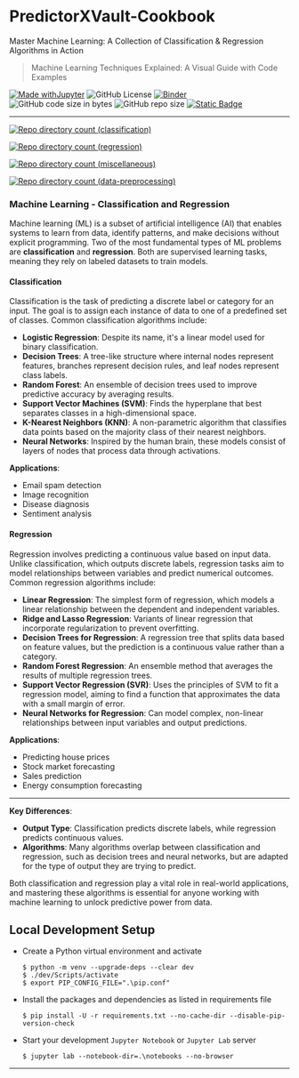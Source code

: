 # PredictorXVault-Cookbook

Master Machine Learning: A Collection of Classification &amp; Regression Algorithms in Action

> Machine Learning Techniques Explained: A Visual Guide with Code Examples

[![Made withJupyter](https://img.shields.io/badge/Made%20with-Jupyter-orange?style=for-the-badge&logo=Jupyter)](https://jupyter.org/try)	![GitHub License](https://img.shields.io/github/license/shortthirdman/PredictorXVault-Cookbook?style=for-the-badge)	[![Binder](https://mybinder.org/badge_logo.svg)](https://mybinder.org/v2/gh/shortthirdman/PredictorXVault-Cookbook/main)	![GitHub code size in bytes](https://img.shields.io/github/languages/code-size/shortthirdman/PredictorXVault-Cookbook?style=for-the-badge)	![GitHub repo size](https://img.shields.io/github/repo-size/shortthirdman/PredictorXVault-Cookbook?style=for-the-badge)	[![Static Badge](https://img.shields.io/badge/Jupyter_Notebooks_Python3-39-brightgreen?style=for-the-badge&logo=jupyter&logoSize=auto&label=Jupyter%20Notebooks%20(Python3))](/notebooks)

---

[![Repo directory count (classification)](https://img.shields.io/github/directory-file-count/shortthirdman/PredictorXVault-Cookbook/notebooks%2Fclassification?type=file&extension=ipynb&label=notebooks%2Fclassification&style=for-the-badge)](/notebooks/classification)

[![Repo directory count (regression)](https://img.shields.io/github/directory-file-count/shortthirdman/PredictorXVault-Cookbook/notebooks%2Fregression?type=file&extension=ipynb&label=notebooks%2Fregression&style=for-the-badge)](/notebooks/regression)

[![Repo directory count (miscellaneous)](https://img.shields.io/github/directory-file-count/shortthirdman/PredictorXVault-Cookbook/notebooks%2Fmiscellaneous?type=file&extension=ipynb&style=for-the-badge&label=notebooks%2Fmiscellaneous)](/notebooks/miscellaneous)

[![Repo directory count (data-preprocessing)](https://img.shields.io/github/directory-file-count/shortthirdman/PredictorXVault-Cookbook/notebooks%2Fdata-preprocessing?type=file&extension=ipynb&label=notebooks%2Fdata-preprocessing&style=for-the-badge)](/notebooks/data-preprocessing)


### **Machine Learning - Classification and Regression**

Machine learning (ML) is a subset of artificial intelligence (AI) that enables systems to learn from data, identify patterns, and make decisions without explicit programming. Two of the most fundamental types of ML problems are **classification** and **regression**. Both are supervised learning tasks, meaning they rely on labeled datasets to train models.

#### **Classification**
Classification is the task of predicting a discrete label or category for an input. The goal is to assign each instance of data to one of a predefined set of classes. Common classification algorithms include:

- **Logistic Regression**: Despite its name, it's a linear model used for binary classification.
- **Decision Trees**: A tree-like structure where internal nodes represent features, branches represent decision rules, and leaf nodes represent class labels.
- **Random Forest**: An ensemble of decision trees used to improve predictive accuracy by averaging results.
- **Support Vector Machines (SVM)**: Finds the hyperplane that best separates classes in a high-dimensional space.
- **K-Nearest Neighbors (KNN)**: A non-parametric algorithm that classifies data points based on the majority class of their nearest neighbors.
- **Neural Networks**: Inspired by the human brain, these models consist of layers of nodes that process data through activations.

**Applications**:
- Email spam detection
- Image recognition
- Disease diagnosis
- Sentiment analysis

#### **Regression**
Regression involves predicting a continuous value based on input data. Unlike classification, which outputs discrete labels, regression tasks aim to model relationships between variables and predict numerical outcomes. Common regression algorithms include:

- **Linear Regression**: The simplest form of regression, which models a linear relationship between the dependent and independent variables.
- **Ridge and Lasso Regression**: Variants of linear regression that incorporate regularization to prevent overfitting.
- **Decision Trees for Regression**: A regression tree that splits data based on feature values, but the prediction is a continuous value rather than a category.
- **Random Forest Regression**: An ensemble method that averages the results of multiple regression trees.
- **Support Vector Regression (SVR)**: Uses the principles of SVM to fit a regression model, aiming to find a function that approximates the data with a small margin of error.
- **Neural Networks for Regression**: Can model complex, non-linear relationships between input variables and output predictions.

**Applications**:
- Predicting house prices
- Stock market forecasting
- Sales prediction
- Energy consumption forecasting

---

**Key Differences**:
- **Output Type**: Classification predicts discrete labels, while regression predicts continuous values.
- **Algorithms**: Many algorithms overlap between classification and regression, such as decision trees and neural networks, but are adapted for the type of output they are trying to predict.

Both classification and regression play a vital role in real-world applications, and mastering these algorithms is essential for anyone working with machine learning to unlock predictive power from data.


## Local Development Setup

  - Create a Python virtual environment and activate
	
	```shell
	$ python -m venv --upgrade-deps --clear dev
	$ ./dev/Scripts/activate
	$ export PIP_CONFIG_FILE=".\pip.conf"
	```

  - Install the packages and dependencies as listed in requirements file
	
	```shell
	$ pip install -U -r requirements.txt --no-cache-dir --disable-pip-version-check
	```

  - Start your development `Jupyter Notebook` or `Jupyter Lab` server
	
	```shell
	$ jupyter lab --notebook-dir=.\notebooks --no-browser
	```

---
